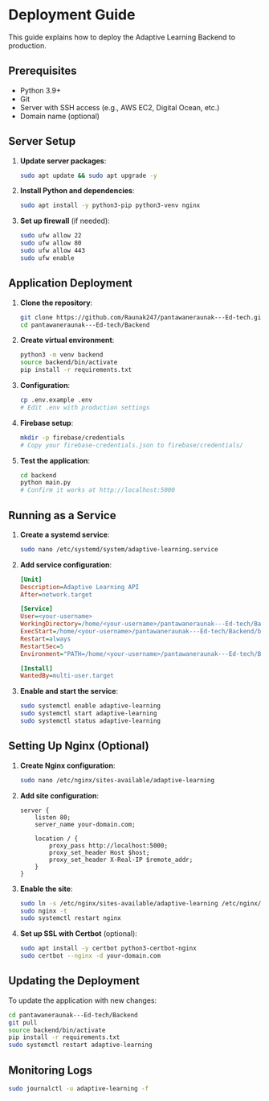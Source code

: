 # Deployment Guide

This guide explains how to deploy the Adaptive Learning Backend to production.

## Prerequisites

- Python 3.9+
- Git
- Server with SSH access (e.g., AWS EC2, Digital Ocean, etc.)
- Domain name (optional)

## Server Setup

1. **Update server packages**:
   ```bash
   sudo apt update && sudo apt upgrade -y
   ```

2. **Install Python and dependencies**:
   ```bash
   sudo apt install -y python3-pip python3-venv nginx
   ```

3. **Set up firewall** (if needed):
   ```bash
   sudo ufw allow 22
   sudo ufw allow 80
   sudo ufw allow 443
   sudo ufw enable
   ```

## Application Deployment

1. **Clone the repository**:
   ```bash
   git clone https://github.com/Raunak247/pantawaneraunak---Ed-tech.git
   cd pantawaneraunak---Ed-tech/Backend
   ```

2. **Create virtual environment**:
   ```bash
   python3 -m venv backend
   source backend/bin/activate
   pip install -r requirements.txt
   ```

3. **Configuration**:
   ```bash
   cp .env.example .env
   # Edit .env with production settings
   ```

4. **Firebase setup**:
   ```bash
   mkdir -p firebase/credentials
   # Copy your firebase-credentials.json to firebase/credentials/
   ```

5. **Test the application**:
   ```bash
   cd backend
   python main.py
   # Confirm it works at http://localhost:5000
   ```

## Running as a Service

1. **Create a systemd service**:
   ```bash
   sudo nano /etc/systemd/system/adaptive-learning.service
   ```

2. **Add service configuration**:
   ```ini
   [Unit]
   Description=Adaptive Learning API
   After=network.target

   [Service]
   User=<your-username>
   WorkingDirectory=/home/<your-username>/pantawaneraunak---Ed-tech/Backend/backend
   ExecStart=/home/<your-username>/pantawaneraunak---Ed-tech/Backend/backend/bin/python main.py
   Restart=always
   RestartSec=5
   Environment="PATH=/home/<your-username>/pantawaneraunak---Ed-tech/Backend/backend/bin"

   [Install]
   WantedBy=multi-user.target
   ```

3. **Enable and start the service**:
   ```bash
   sudo systemctl enable adaptive-learning
   sudo systemctl start adaptive-learning
   sudo systemctl status adaptive-learning
   ```

## Setting Up Nginx (Optional)

1. **Create Nginx configuration**:
   ```bash
   sudo nano /etc/nginx/sites-available/adaptive-learning
   ```

2. **Add site configuration**:
   ```nginx
   server {
       listen 80;
       server_name your-domain.com;

       location / {
           proxy_pass http://localhost:5000;
           proxy_set_header Host $host;
           proxy_set_header X-Real-IP $remote_addr;
       }
   }
   ```

3. **Enable the site**:
   ```bash
   sudo ln -s /etc/nginx/sites-available/adaptive-learning /etc/nginx/sites-enabled/
   sudo nginx -t
   sudo systemctl restart nginx
   ```

4. **Set up SSL with Certbot** (optional):
   ```bash
   sudo apt install -y certbot python3-certbot-nginx
   sudo certbot --nginx -d your-domain.com
   ```

## Updating the Deployment

To update the application with new changes:

```bash
cd pantawaneraunak---Ed-tech/Backend
git pull
source backend/bin/activate
pip install -r requirements.txt
sudo systemctl restart adaptive-learning
```

## Monitoring Logs

```bash
sudo journalctl -u adaptive-learning -f
```